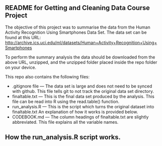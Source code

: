 README for Getting and Cleaning Data Course Project
---------------------------------------------------

The objective of this project was to summarise the data from the Human Activity Recognition Using Smartphones Data Set. The data set can be found at this URL: http://archive.ics.uci.edu/ml/datasets/Human+Activity+Recognition+Using+Smartphones

To perform the summary analysis the data should be downloaded from the above URL, unzipped, and the unzipped folder placed inside the repo folder on your device.

This repo also contains the following files:
* .gitignore file &mdash; The data set is large and does not need to be synced with github. This file tells git to not track the original data set directory.
* finaltable.txt &mdash; This is the final data set produced by the analysis. This file can be read into R using the read.table() function.
* run_analysis.R &mdash; This is the script which turns the original dataset into finaltable.txt An explanation of how it works is provided below.
* CODEBOOK.md &mdash; The column headings of finaltable.txt are slightly abbreviated. This file explains all the variable names.

## How the run_analysis.R script works.